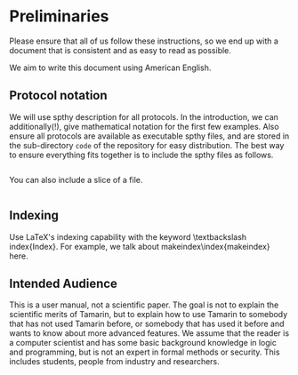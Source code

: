 
Preliminaries
=============

Please ensure that all of us follow these instructions, so we end up
with a document that is consistent and as easy to read as possible.

We aim to write this document using American English.


Protocol notation
-----------------

We will use spthy description for all protocols. In the introduction,
we can additionally(!), give mathematical notation for the first few
examples. Also ensure all protocols are available as executable spthy
files, and are stored in the sub-directory `code` of the repository for easy
distribution. The best way to ensure everything fits together is to
include the spthy files as follows.

~~~~ {.autognp include="code/example.spthy"}
~~~~

You can also include a slice of a file.

~~~~ {.autognp slice="code/example.spthy" lower=12 upper=13}
~~~~


Indexing
--------

Use LaTeX's indexing capability with the keyword \textbackslash
index\{Index\}. For example, we talk about makeindex\index{makeindex}
here.


Intended Audience
-----------------

This is a user manual, not a scientific paper. The goal is not to
explain the scientific merits of Tamarin, but to explain how to use
Tamarin to somebody that has not used Tamarin before, or somebody that
has used it before and wants to know about more advanced features. We
assume that the reader is a computer scientist and has some basic
background knowledge in logic and programming, but is not an expert in
formal methods or security. This includes students, people from
industry and researchers.


